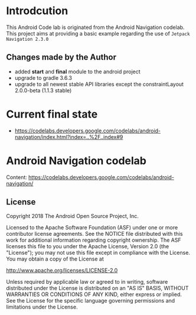 # Introdcution

This Android Code lab is originated from the Android Navigation codelab.
This project aims at providing a basic example regarding the use of `Jetpack Navigation 2.3.0`

## Changes made by the Author

* added **start** and **final** module to the android project
* upgrade to gradle 3.6.3
* upgrade to all newest stable API libraries except the constraintLayout 2.0.0-beta (1.1.3 stable)

# Current final state

* https://codelabs.developers.google.com/codelabs/android-navigation/index.html?index=..%2F..index#9

# Android Navigation codelab

Content: https://codelabs.developers.google.com/codelabs/android-navigation/

License
-------

Copyright 2018 The Android Open Source Project, Inc.

Licensed to the Apache Software Foundation (ASF) under one or more contributor
license agreements.  See the NOTICE file distributed with this work for
additional information regarding copyright ownership.  The ASF licenses this
file to you under the Apache License, Version 2.0 (the "License"); you may not
use this file except in compliance with the License.  You may obtain a copy of
the License at

http://www.apache.org/licenses/LICENSE-2.0

Unless required by applicable law or agreed to in writing, software
distributed under the License is distributed on an "AS IS" BASIS, WITHOUT
WARRANTIES OR CONDITIONS OF ANY KIND, either express or implied.  See the
License for the specific language governing permissions and limitations under
the License.